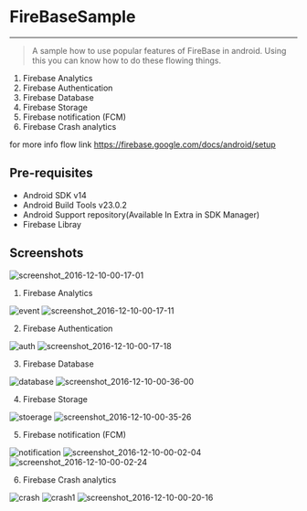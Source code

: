 # FireBaseSample
--------------
> A sample how to use popular features of FireBase in android.
Using this you can know how to do these flowing things.


1. Firebase Analytics
2. Firebase Authentication
3. Firebase Database
4. Firebase Storage
5. Firebase notification (FCM)
6. Firebase Crash analytics

for more info flow link https://firebase.google.com/docs/android/setup


Pre-requisites
--------------

- Android SDK v14
- Android Build Tools v23.0.2
- Android Support repository(Available In Extra in SDK Manager)
- Firebase Libray 


Screenshots
--------------
![screenshot_2016-12-10-00-17-01](https://cloud.githubusercontent.com/assets/7554816/21061955/a07bb64e-be74-11e6-91d3-6f7e9af41d23.png)

1) Firebase Analytics

![event](https://cloud.githubusercontent.com/assets/7554816/21061951/a04312c6-be74-11e6-959c-2cf12fd729fb.png)
![screenshot_2016-12-10-00-17-11](https://cloud.githubusercontent.com/assets/7554816/21061956/a08cba66-be74-11e6-9051-b66f72412479.png)

2) Firebase Authentication

![auth](https://cloud.githubusercontent.com/assets/7554816/21061945/9fd5c2a2-be74-11e6-8afb-4677bdf63153.png)
![screenshot_2016-12-10-00-17-18](https://cloud.githubusercontent.com/assets/7554816/21061957/a092dff4-be74-11e6-950d-d55f2f6e7276.png)

3) Firebase Database

![database](https://cloud.githubusercontent.com/assets/7554816/21061950/a03976a8-be74-11e6-9854-ac89d5b4ab30.png)
![screenshot_2016-12-10-00-36-00](https://cloud.githubusercontent.com/assets/7554816/21061960/a0d7df0a-be74-11e6-9562-ea9414a99997.png)

4) Firebase Storage

![stoerage](https://cloud.githubusercontent.com/assets/7554816/21061961/a103e294-be74-11e6-920f-6e0aa81fef71.png)
![screenshot_2016-12-10-00-35-26](https://cloud.githubusercontent.com/assets/7554816/21061959/a0c1aed8-be74-11e6-90c4-732620973405.png)

5) Firebase notification (FCM)

![notification](https://cloud.githubusercontent.com/assets/7554816/21061952/a0436028-be74-11e6-8ba7-7ee3dd81ca90.png)
![screenshot_2016-12-10-00-02-04](https://cloud.githubusercontent.com/assets/7554816/21061953/a05659d0-be74-11e6-84e5-7a721dd70d99.png)
![screenshot_2016-12-10-00-02-24](https://cloud.githubusercontent.com/assets/7554816/21061954/a0721512-be74-11e6-85b7-d586e1a3f02b.png)

6) Firebase Crash analytics

![crash](https://cloud.githubusercontent.com/assets/7554816/21061948/a02750ae-be74-11e6-9258-85f4af02c45b.png)
![crash1](https://cloud.githubusercontent.com/assets/7554816/21061949/a0290570-be74-11e6-8e8f-dedcbefd7605.png)
![screenshot_2016-12-10-00-20-16](https://cloud.githubusercontent.com/assets/7554816/21061958/a0a522e0-be74-11e6-81a5-3a3f0b66f37b.png)












